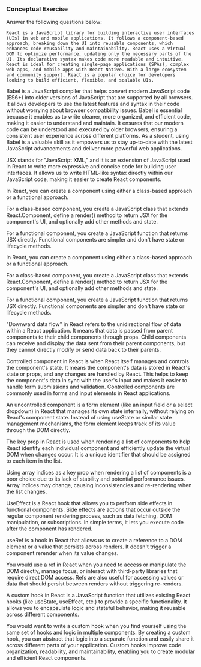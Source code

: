### Conceptual Exercise

Answer the following questions below:

<!-- - What is React? When and why would you use it? -->
    React is a JavaScript library for building interactive user interfaces (UIs) in web and mobile applications. It follows a component-based approach, breaking down the UI into reusable components, which enhances code reusability and maintainability. React uses a Virtual DOM to optimize performance, updating only the necessary parts of the UI. Its declarative syntax makes code more readable and intuitive. React is ideal for creating single-page applications (SPAs), complex web apps, and mobile apps with React Native. With a large ecosystem and community support, React is a popular choice for developers looking to build efficient, flexible, and scalable UIs.


<!-- - What is Babel? -->

Babel is a JavaScript compiler that helps convert modern JavaScript code (ES6+) into older versions of JavaScript that are supported by all browsers. It allows developers to use the latest features and syntax in their code without worrying about browser compatibility issues. Babel is essential because it enables us to write cleaner, more organized, and efficient code, making it easier to understand and maintain. It ensures that our modern code can be understood and executed by older browsers, ensuring a consistent user experience across different platforms. As a student, using Babel is a valuable skill as it empowers us to stay up-to-date with the latest JavaScript advancements and deliver more powerful web applications.

<!-- - What is JSX? -->

JSX stands for "JavaScript XML," and it is an extension of JavaScript used in React to write more expressive and concise code for building user interfaces. It allows us to write HTML-like syntax directly within our JavaScript code, making it easier to create React components.

<!-- - How is a Component created in React? -->

In React, you can create a component using either a class-based approach or a functional approach.

For a class-based component, you create a JavaScript class that extends React.Component, define a render() method to return JSX for the component's UI, and optionally add other methods and state.

For a functional component, you create a JavaScript function that returns JSX directly. Functional components are simpler and don't have state or lifecycle methods.

<!-- - What are some difference between state and props? -->

In React, you can create a component using either a class-based approach or a functional approach.

For a class-based component, you create a JavaScript class that extends React.Component, define a render() method to return JSX for the component's UI, and optionally add other methods and state.

For a functional component, you create a JavaScript function that returns JSX directly. Functional components are simpler and don't have state or lifecycle methods.

 <!-- - What does "downward data flow" refer to in React? -->

"Downward data flow" in React refers to the unidirectional flow of data within a React application. It means that data is passed from parent components to their child components through props. Child components can receive and display the data sent from their parent components, but they cannot directly modify or send data back to their parents.
<!-- - What is a controlled component? -->

Controlled component in React is when React itself manages and controls the component's state. It means the component's data is stored in React's state or props, and any changes are handled by React. This helps to keep the component's data in sync with the user's input and makes it easier to handle form submissions and validation. Controlled components are commonly used in forms and input elements in React applications.

<!-- - What is an uncontrolled component? -->

An uncontrolled component is a form element (like an input field or a select dropdown) in React that manages its own state internally, without relying on React's component state. Instead of using useState or similar state management mechanisms, the form element keeps track of its value through the DOM directly.

<!-- - What is the purpose of the `key` prop when rendering a list of components? -->

The key prop in React is used when rendering a list of components to help React identify each individual component and efficiently update the virtual DOM when changes occur. It is a unique identifier that should be assigned to each item in the list.

<!-- - Why is using an array index a poor choice for a `key` prop when rendering a list of components? -->
Using array indices as a key prop when rendering a list of components is a poor choice due to its lack of stability and potential performance issues. Array indices may change, causing inconsistencies and re-rendering when the list changes.

<!-- - Describe useEffect.  What use cases is it used for in React components? -->

UseEffect is a React hook that allows you to perform side effects in functional components. Side effects are actions that occur outside the regular component rendering process, such as data fetching, DOM manipulation, or subscriptions. In simple terms, it lets you execute code after the component has rendered.

<!-- - What does useRef do?  Does a change to a ref value cause a rerender of a component? -->

useRef is a hook in React that allows us to create a reference to a DOM element or a value that persists across renders. It doesn't trigger a component rerender when its value changes.

<!-- - When would you use a ref? When wouldn't you use one? -->

You would use a ref in React when you need to access or manipulate the DOM directly, manage focus, or interact with third-party libraries that require direct DOM access. Refs are also useful for accessing values or data that should persist between renders without triggering re-renders.

<!-- - What is a custom hook in React? When would you want to write one? -->
A custom hook in React is a JavaScript function that utilizes existing React hooks (like useState, useEffect, etc.) to provide a specific functionality. It allows you to encapsulate logic and stateful behavior, making it reusable across different components.

You would want to write a custom hook when you find yourself using the same set of hooks and logic in multiple components. By creating a custom hook, you can abstract that logic into a separate function and easily share it across different parts of your application. Custom hooks improve code organization, readability, and maintainability, enabling you to create modular and efficient React components.